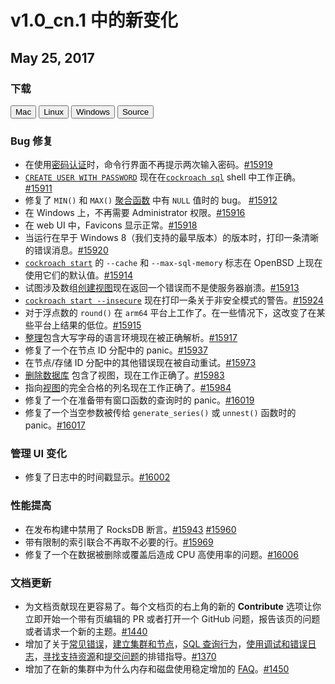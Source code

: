 # v1.0_cn.1 中的新变化

## May 25, 2017

### 下载

<div id="os-tabs" class="clearfix">
    <a href="https://binaries.cockroachdb.com/cockroach-v1.0_cn.1.darwin-10.9-amd64.tgz"><button id="mac" data-eventcategory="mac-binary-release-notes">Mac</button></a>
    <a href="https://binaries.cockroachdb.com/cockroach-v1.0_cn.1.linux-amd64.tgz"><button id="linux" data-eventcategory="linux-binary-release-notes">Linux</button></a>
    <a href="https://binaries.cockroachdb.com/cockroach-v1.0_cn.1.windows-6.2-amd64.zip"><button id="windows" data-eventcategory="windows-binary-release-notes">Windows</button></a>
    <a href="https://binaries.cockroachdb.com/cockroach-v1.0_cn.1.src.tgz"><button id="source" data-eventcategory="source-release-notes">Source</button></a>
</div>

### Bug 修复

- 在使用[密码认证](../v1.0_cn/create-and-manage-users.md#secure-clusters-with-passwords)时，命令行界面不再提示两次输入密码。[#15919](https://github.com/cockroachdb/cockroach/pull/15919)
- [`CREATE USER WITH PASSWORD`](../v1.0_cn/create-user.md) 现在在[`cockroach sql`](../v1.0_cn/use-the-built-in-sql-client.md) shell 中工作正确。[#15911](https://github.com/cockroachdb/cockroach/pull/15911)
- 修复了 `MIN()` 和 `MAX()` [聚合函数](../v1.0_cn/functions-and-operators.md#aggregate-functions) 中有 `NULL` 值时的 bug。 [#15912](https://github.com/cockroachdb/cockroach/pull/15912)
- 在 Windows 上，不再需要 Administrator 权限。[#15916](https://github.com/cockroachdb/cockroach/pull/15916)
- 在 web UI 中，Favicons 显示正常。[#15918](https://github.com/cockroachdb/cockroach/pull/15918)
- 当运行在早于 Windows 8（我们支持的最早版本）的版本时，打印一条清晰的错误消息。[#15920](https://github.com/cockroachdb/cockroach/pull/15920)
- [`cockroach start`](../v1.0_cn/start-a-node.md) 的 `--cache` 和 `--max-sql-memory` 标志在 OpenBSD 上现在使用它们的默认值。[#15914](https://github.com/cockroachdb/cockroach/pull/15914)
- 试图涉及数组[创建视图](../v1.0_cn/create-view.md)现在返回一个错误而不是使服务器崩溃。[#15913](https://github.com/cockroachdb/cockroach/pull/15913)
- [`cockroach start --insecure`](../v1.0_cn/start-a-node.md) 现在打印一条关于非安全模式的警告。[#15924](https://github.com/cockroachdb/cockroach/pull/15924)
- 对于浮点数的 `round()` 在 `arm64` 平台上工作了。在一些情况下，这改变了在某些平台上结果的低位。[#15915](https://github.com/cockroachdb/cockroach/pull/15915)
- [整理](../v1.0_cn/collate.md)包含大写字母的语言环境现在被正确解析。[#15917](https://github.com/cockroachdb/cockroach/pull/15917)
- 修复了一个在节点 ID 分配中的 panic。[#15937](https://github.com/cockroachdb/cockroach/pull/15937)
- 在节点/存储 ID 分配中的其他错误现在被自动重试。[#15973](https://github.com/cockroachdb/cockroach/pull/15973)
- [删除数据库](../v1.0_cn/drop-database.md) 包含了视图，现在工作正确了。[#15983](https://github.com/cockroachdb/cockroach/pull/15983)
- 指向[视图](../v1.0_cn/views.md)的完全合格的列名现在工作正确了。[#15984](https://github.com/cockroachdb/cockroach/pull/15984)
- 修复了一个在准备带有窗口函数的查询时的 panic。[#16019](https://github.com/cockroachdb/cockroach/pull/16019)
- 修复了一个当空参数被传给 `generate_series()` 或 `unnest()` 函数时的 panic。[#16017](https://github.com/cockroachdb/cockroach/pull/16017)

### 管理 UI 变化

- 修复了日志中的时间戳显示。[#16002](https://github.com/cockroachdb/cockroach/pull/16002)

### 性能提高

- 在发布构建中禁用了 RocksDB 断言。[#15943](https://github.com/cockroachdb/cockroach/pull/15943) [#15960](https://github.com/cockroachdb/cockroach/pull/15960)
- 带有限制的索引联合不再取不必要的行。[#15969](https://github.com/cockroachdb/cockroach/pull/15969)
- 修复了一个在数据被删除或覆盖后造成 CPU 高使用率的问题。[#16006](https://github.com/cockroachdb/cockroach/pull/16006)

### 文档更新

- 为文档贡献现在更容易了。每个文档页的右上角的新的 **Contribute** 选项让你立即开始一个带有页编辑的 PR 或者打开一个 GitHub 问题，报告该页的问题或者请求一个新的主题。[#1440](https://github.com/cockroachdb/docs/pull/1440)
- 增加了关于[常见错误](../v1.0_cn/general-troubleshooting.md)，[建立集群和节点](../v1.0_cn/cluster-setup-troubleshooting.md)，[SQL 查询行为](../v1.0_cn/query-behavior-troubleshooting.md)，[使用调试和错误日志](../v1.0_cn/debug-and-error-logs.md)，[寻找支持资源](../v1.0_cn/support-resources.md)和[提交问题](../v1.0_cn/file-an-issue.md)的排错指导。[#1370](https://github.com/cockroachdb/docs/pull/1370)
- 增加了在新的集群中为什么内存和磁盘使用稳定增加的 [FAQ](../v1.0_cn/operational-faqs.md)。[#1450](https://github.com/cockroachdb/docs/pull/1450)
